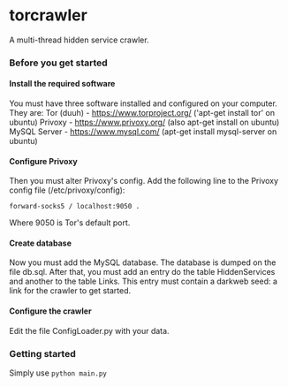 # torcrawler
A multi-thread hidden service crawler.

### Before you get started
#### Install the required software
You must have three software installed and configured on your computer. They are:
Tor (duuh) - https://www.torproject.org/ ('apt-get install tor' on ubuntu)
Privoxy - https://www.privoxy.org/ (also apt-get install on ubuntu)
MySQL Server - https://www.mysql.com/ (apt-get install mysql-server on ubuntu)

#### Configure Privoxy
Then you must alter Privoxy's config. Add the following line to the Privoxy config file (/etc/privoxy/config):

`forward-socks5 / localhost:9050 .`

Where 9050 is Tor's default port.

#### Create database
Now you must add the MySQL database. The database is dumped on the file db.sql. After that, you must add an entry do the table HiddenServices and another to the table Links.
This entry must contain a darkweb seed: a link for the crawler to get started.

#### Configure the crawler
Edit the file ConfigLoader.py with your data.

### Getting started

Simply use
`python main.py`